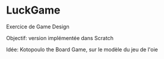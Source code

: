 # LuckGame
Exercice de Game Design

Objectif: version implémentée dans Scratch

Idée: Kotopoulo the Board Game, sur le modèle du jeu de l'oie
